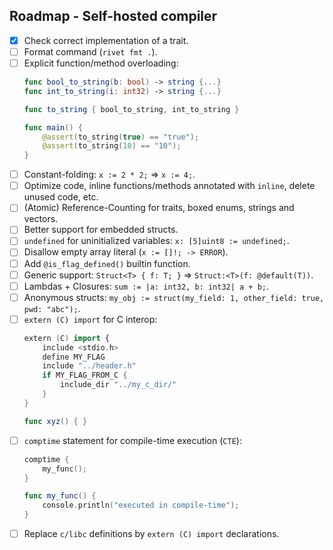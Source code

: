 ## Roadmap - Self-hosted compiler

- [X] Check correct implementation of a trait.
- [ ] Format command (`rivet fmt .`).
- [ ] Explicit function/method overloading:
    ```swift
    func bool_to_string(b: bool) -> string {...}
    func int_to_string(i: int32) -> string {...}

    func to_string { bool_to_string, int_to_string }

    func main() {
        @assert(to_string(true) == "true");
        @assert(to_string(10) == "10");
    }
    ```
- [ ] Constant-folding: `x := 2 * 2;` => `x := 4;`.
- [ ] Optimize code, inline functions/methods annotated with `inline`, 
    delete unused code, etc.
- [ ] (Atomic) Reference-Counting for traits, boxed enums, strings and vectors.
- [ ] Better support for embedded structs.
- [ ] `undefined` for uninitialized variables: `x: [5]uint8 := undefined;`.
- [ ] Disallow empty array literal (`x := []!; -> ERROR`).
- [ ] Add `@is_flag_defined()` builtin function.
- [ ] Generic support: `Struct<T> { f: T; }` => `Struct:<T>(f: @default(T))`.
- [ ] Lambdas + Closures: `sum := |a: int32, b: int32| a + b;`.
- [ ] Anonymous structs: `my_obj := struct(my_field: 1, other_field: true, pwd: "abc");`.
- [ ] `extern (C) import` for C interop:
    ```swift
    extern (C) import {
        include <stdio.h>
        define MY_FLAG
        include "../header.h"
        if MY_FLAG_FROM_C {
            include_dir "../my_c_dir/"
        }
    }

    func xyz() { }
    ```
- [ ] `comptime` statement for compile-time execution (`CTE`):
    ```swift
    comptime {
        my_func();
    }

    func my_func() {
        console.println("executed in compile-time");
    }
    ```
- [ ] Replace `c/libc` definitions by `extern (C) import` declarations.
